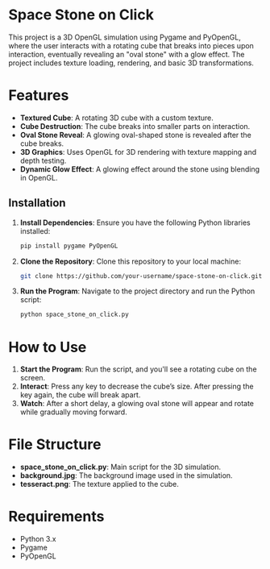 # Space Stone on Click

This project is a 3D OpenGL simulation using Pygame and PyOpenGL, where the user interacts with a rotating cube that breaks into pieces upon interaction, eventually revealing an "oval stone" with a glow effect. 
The project includes texture loading, rendering, and basic 3D transformations.

# Features
- **Textured Cube**: A rotating 3D cube with a custom texture.
- **Cube Destruction**: The cube breaks into smaller parts on interaction.
- **Oval Stone Reveal**: A glowing oval-shaped stone is revealed after the cube breaks.
- **3D Graphics**: Uses OpenGL for 3D rendering with texture mapping and depth testing.
- **Dynamic Glow Effect**: A glowing effect around the stone using blending in OpenGL.

## Installation

1. **Install Dependencies**:
   Ensure you have the following Python libraries installed:
   ```bash
   pip install pygame PyOpenGL
   ```

2. **Clone the Repository**:
   Clone this repository to your local machine:
   ```bash
   git clone https://github.com/your-username/space-stone-on-click.git
   ```

3. **Run the Program**:
   Navigate to the project directory and run the Python script:
   ```bash
   python space_stone_on_click.py
   ```

# How to Use

1. **Start the Program**: Run the script, and you'll see a rotating cube on the screen.
2. **Interact**: Press any key to decrease the cube’s size. After pressing the key again, the cube will break apart.
3. **Watch**: After a short delay, a glowing oval stone will appear and rotate while gradually moving forward.

# File Structure

- **space_stone_on_click.py**: Main script for the 3D simulation.
- **background.jpg**: The background image used in the simulation.
- **tesseract.png**: The texture applied to the cube.

# Requirements
- Python 3.x
- Pygame
- PyOpenGL
